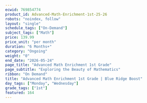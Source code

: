 ```yaml
---
ecwid: 769854774
product_id: Advanced-Math-Enrichment-1st-25-26
robots: "noindex, follow"
layout: "single"
schedule_tags: ["On-Demand"]
subject_tags: ["Math"]
price: 139.99
price_unit: "per month"
duration: "6 Months+"
category: "Ongoing"
weight: "0"
end_date: "2026-05-24"
page_title: "Advanced Math Enrichment 1st Grade"
page_subtitle: "Exploring the Beauty of Mathematics"
ribbon: "On Demand"
title: "Advanced Math Enrichment 1st Grade | Blue Ridge Boost"
day_tags: ["Monday", "Wednesday"]
grade_tags: ["1st"]
featured: 164
---
```

